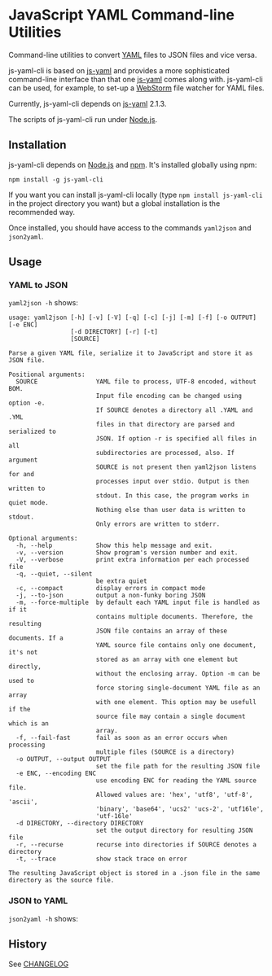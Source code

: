 JavaScript YAML Command-line Utilities
======================================

Command-line utilities to convert [YAML](http://yaml.org/) files to JSON files and vice versa.

js-yaml-cli is based on [js-yaml](http://github.com/nodeca/js-yaml)
and provides a more sophisticated command-line interface 
than that one [js-yaml](http://github.com/nodeca/js-yaml) comes along with. js-yaml-cli can be used, for example, to
set-up a [WebStorm](http://www.jetbrains.com/webstorm) file watcher for YAML files.

Currently, js-yaml-cli depends on [js-yaml](http://github.com/nodeca/js-yaml) 2.1.3.

The scripts of js-yaml-cli run under [Node.js](http://nodejs.org/).

## Installation

js-yaml-cli depends on [Node.js](http://nodejs.org/) and [npm](http://npmjs.org/). It's
installed globally using npm:

```
npm install -g js-yaml-cli
```

If you want you can install js-yaml-cli locally (type `npm install js-yaml-cli` in the project directory you want)
but a global installation is the recommended way.

Once installed, you should have access to the commands `yaml2json` and `json2yaml`.

## Usage

### YAML to JSON

`yaml2json -h` shows:

~~~
usage: yaml2json [-h] [-v] [-V] [-q] [-c] [-j] [-m] [-f] [-o OUTPUT] [-e ENC]
                 [-d DIRECTORY] [-r] [-t]
                 [SOURCE]

Parse a given YAML file, serialize it to JavaScript and store it as JSON file.

Positional arguments:
  SOURCE                YAML file to process, UTF-8 encoded, without BOM.
                        Input file encoding can be changed using option -e.
                        If SOURCE denotes a directory all .YAML and .YML
                        files in that directory are parsed and serialized to
                        JSON. If option -r is specified all files in all
                        subdirectories are processed, also. If argument
                        SOURCE is not present then yaml2json listens for and
                        processes input over stdio. Output is then written to
                        stdout. In this case, the program works in quiet mode.
                        Nothing else than user data is written to stdout.
                        Only errors are written to stderr.

Optional arguments:
  -h, --help            Show this help message and exit.
  -v, --version         Show program's version number and exit.
  -V, --verbose         print extra information per each processed file
  -q, --quiet, --silent
                        be extra quiet
  -c, --compact         display errors in compact mode
  -j, --to-json         output a non-funky boring JSON
  -m, --force-multiple  by default each YAML input file is handled as if it
                        contains multiple documents. Therefore, the resulting
                        JSON file contains an array of these documents. If a
                        YAML source file contains only one document, it's not
                        stored as an array with one element but directly,
                        without the enclosing array. Option -m can be used to
                        force storing single-document YAML file as an array
                        with one element. This option may be usefull if the
                        source file may contain a single document which is an
                        array.
  -f, --fail-fast       fail as soon as an error occurs when processing
                        multiple files (SOURCE is a directory)
  -o OUTPUT, --output OUTPUT
                        set the file path for the resulting JSON file
  -e ENC, --encoding ENC
                        use encoding ENC for reading the YAML source file.
                        Allowed values are: 'hex', 'utf8', 'utf-8', 'ascii',
                        'binary', 'base64', 'ucs2' 'ucs-2', 'utf16le',
                        'utf-16le'
  -d DIRECTORY, --directory DIRECTORY
                        set the output directory for resulting JSON file
  -r, --recurse         recurse into directories if SOURCE denotes a directory
  -t, --trace           show stack trace on error

The resulting JavaScript object is stored in a .json file in the same
directory as the source file.
~~~

### JSON to YAML

`json2yaml -h` shows:

## History

See [CHANGELOG](/CHANGELOG.md)
